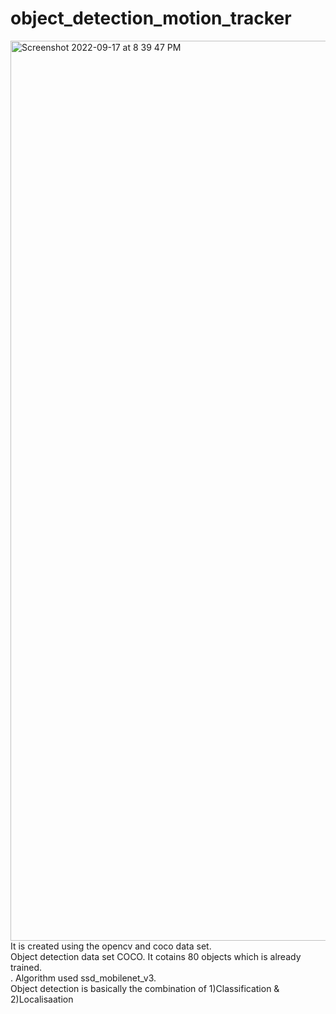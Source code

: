 # object_detection_motion_tracker
<img width="1440" alt="Screenshot 2022-09-17 at 8 39 47 PM" src="https://user-images.githubusercontent.com/62405785/190863811-53c52a2f-38b3-454b-ba34-5c348a21fff2.png">
It is created using the opencv and coco data set.</br>
Object detection data set COCO. It cotains 80 objects which is already trained.</br>.
Algorithm used ssd_mobilenet_v3. </br> 
Object detection is basically the combination of 1)Classification & 2)Localisaation </br>
